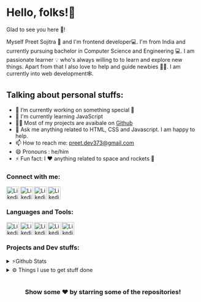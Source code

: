 # Hello, folks!👋 <!-- Add moving hand gif-->

Glad to see you here 🤩! <!-- Add visitor stats-->

Myself Preet Sojitra 🙇 and I'm frontend developer💻. I'm from India and currently pursuing bachelor in Computer Science and Engineering 💻. I am passionate learner 💡 who's always willing to to learn and explore new things. Apart from that I also love to help and guide newbies 👨‍💻. I am currently into web development🕸️.

## Talking about personal stuffs: 

* 🔭 I’m currently working on something special 🤭 <br/>
* 🌱 I'm currently learning JavaScript <br/>
* 👨‍💻 Most of my projects are avaibale on [Github](https://github.com/Preet-Sojitra?tab=repositories) <br/>
* 💬 Ask me anything related to HTML, CSS and Javascript. I am happy to help. <br/>
* 📫 How to reach me: preet.dev373@gmail.com <br/>
* 😄 Pronouns : he/him <br/>
* ⚡ Fun fact: I ❤️ anything related to space and rockets 🚀<br/>

### Connect with me:
[<img align = "left" alt = "Likedin" width = "33px" src = "https://cdn-icons-png.flaticon.com/512/174/174857.png" />][linkedin]
[<img align = "left" alt = "Likedin" width = "33px" src = "https://cdn-icons-png.flaticon.com/512/733/733579.png" />][twitter]
[<img align = "left" alt = "Likedin" width = "33px" src = "https://cdn-icons-png.flaticon.com/512/1409/1409946.png" />][instagram]
[<img align = "left" alt = "Likedin" width = "33px" src = "https://cdn-icons-png.flaticon.com/512/2111/2111624.png" />][spotify] <br/>

[linkedin]: https://www.linkedin.com/in/preet-sojitra/
[twitter]: https://twitter.com/Preet_Sojitra03
[instagram]: https://www.instagram.com/preet.codes/
[spotify]: https://open.spotify.com/user/6jbhehd0zs66e78kpi1hmmlbc?si=Hq9p8VQfTHOc9pf3RIYpyg

#
### Languages and Tools:
[<img align = "left" alt = "Likedin" width = "33px" src = "https://cdn-icons-png.flaticon.com/512/174/174854.png" />][HTML5]
[<img align = "left" alt = "Likedin" width = "33px" src = "https://cdn-icons-png.flaticon.com/512/5968/5968242.png" />][CSS3]
[<img align = "left" alt = "Likedin" width = "33px" src = "https://cdn-icons-png.flaticon.com/512/5968/5968292.png" />][JS]
[<img align = "left" alt = "Likedin" width = "33px" src = "https://img.icons8.com/color/452/c-programming.png" />][C]
[<img align = "left" alt = "Likedin" width = "33px" src = "https://img.icons8.com/color/344/git.png" />][Git]
<br/>

[HTML5]: https://cdn-icons-png.flaticon.com/512/174/174854.png
[CSS3]: https://cdn-icons-png.flaticon.com/512/5968/5968242.png
[JS]: https://cdn-icons-png.flaticon.com/512/5968/5968292.png
[C]: https://img.icons8.com/color/452/c-programming.png
[Git]: https://img.icons8.com/color/344/git.png

#
### Projects and Dev stuffs:

<details>
<summary> ⚡Github Stats</summary>
<br/>

[![Anurag's GitHub stats](https://github-readme-stats.vercel.app/api?username=Preet-Sojitra&show_icons=true)](https://github.com/anuraghazra/github-readme-stats)
[![Top Langs](https://github-readme-stats.vercel.app/api/top-langs/?username=anuraghazra&layout=compact&card_width=280&langs_count=8)](https://github.com/anuraghazra/github-readme-stats)
</details>

<details>
<summary> ⚙️ Things I use to get stuff done</summary>
<br/>
    + OS:  Windows 10 </br>
    + Laptop: Dell Vostro (i5) </br>
</details>



#
<h3 align = "center"> <b> Show some ❤️ by starring some of the repositories! </b> </h3>
